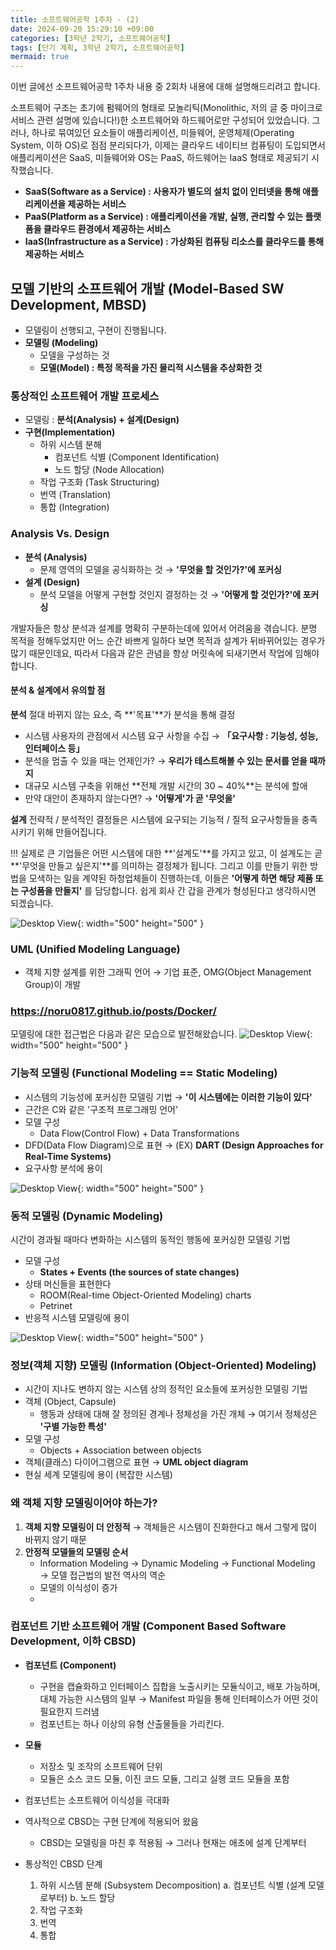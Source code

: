 ```yaml
---
title: 소프트웨어공학 1주차 - (2)
date: 2024-09-20 15:29:10 +09:00
categories: [3학년 2학기, 소프트웨어공학]
tags: [단기 계획, 3학년 2학기, 소프트웨어공학]
mermaid: true
---
```


이번 글에선 소프트웨어공학 1주차 내용 중 2회차 내용에 대해 설명해드리려고 합니다.

소프트웨어 구조는 초기에 펌웨어의 형태로 모놀리틱(Monolithic, 저의 글 중 마이크로서비스 관련 설명에 있습니다!)한 소프트웨어와 하드웨어로만 구성되어 있었습니다. 그러나, 하나로 묶여있던 요소들이 애플리케이션, 미들웨어, 운영체제(Operating System, 이하 OS)로 점점 분리되다가, 이제는 클라우드 네이티브 컴퓨팅이 도입되면서 애플리케이션은 SaaS, 미들웨어와 OS는 PaaS, 하드웨어는 IaaS 형태로 제공되기 시작했습니다.

- **SaaS(Software as a Service) : 사용자가 별도의 설치 없이 인터넷을 통해 애플리케이션을 제공하는 서비스**
- **PaaS(Platform as a Service) : 애플리케이션을 개발, 실행, 관리할 수 있는 플랫폼을 클라우드 환경에서 제공하는 서비스**
- **IaaS(Infrastructure as a Service) : 가상화된 컴퓨팅 리소스를 클라우드를 통해 제공하는 서비스**

## **모델 기반의 소프트웨어 개발 (Model-Based SW Development, MBSD)**

- 모델링이 선행되고, 구현이 진행됩니다.
- **모델링 (Modeling)**
  - 모델을 구성하는 것
  - **모델(Model) : 특정 목적을 가진 물리적 시스템을 추상화한 것**

### **통상적인 소프트웨어 개발 프로세스**

- 모델링 : **분석(Analysis) + 설계(Design)**
- **구현(Implementation)**
  - 하위 시스템 분해
    - 컴포넌트 식별 (Component Identification)
    - 노드 할당 (Node Allocation)
  - 작업 구조화 (Task Structuring)
  - 번역 (Translation)
  - 통합 (Integration)

### **Analysis Vs. Design**

- **분석 (Analysis)**
  - 문제 영역의 모델을 공식화하는 것 → **'무엇을 할 것인가?'에 포커싱**
- **설계 (Design)**
  - 분석 모델을 어떻게 구현할 것인지 결정하는 것 → **'어떻게 할 것인가?'에 포커싱**

개발자들은 항상 분석과 설계를 명확히 구분하는데에 있어서 어려움을 겪습니다. 분명 목적을 정해두었지만 어느 순간 바쁘게 일하다 보면 목적과 설계가 뒤바뀌어있는 경우가 많기 때문인데요, 따라서 다음과 같은 관념을 항상 머릿속에 되새기면서 작업에 임해야합니다.

#### **분석 & 설계에서 유의할 점**

**분석**
절대 바뀌지 않는 요소, 즉 **'목표'**가 분석을 통해 결정

- 시스템 사용자의 관점에서 시스템 요구 사항을 수집 → **「요구사항 : 기능성, 성능, 인터페이스 등」**
- 분석을 멈출 수 있을 때는 언제인가? → **우리가 테스트해볼 수 있는 문서를 얻을 때까지**
- 대규모 시스템 구축을 위해선 **전체 개발 시간의 30 ~ 40%**는 분석에 할애
- 만약 대안이 존재하지 않는다면? → **'어떻게'가 곧 '무엇을'**

**설계**
전략적 / 분석적인 결정들은 시스템에 요구되는 기능적 / 질적 요구사항들을 충족시키기 위해 만들어집니다.

!!! 실제로 큰 기업들은 어떤 시스템에 대한 **'설계도'**를 가지고 있고, 이 설계도는 곧 **'무엇을 만들고 싶은지'**를 의미하는 결정체가 됩니다. 그리고 이를 만들기 위한 방법을 모색하는 일을 계약된 하청업체들이 진행하는데, 이들은 **'어떻게 하면 해당 제품 또는 구성품을 만들지'** 를 담당합니다. 쉽게 회사 간 갑을 관계가 형성된다고 생각하시면 되겠습니다.

![Desktop View](/assets/img/software-engineering/company-analysis-design.jpg){: width="500" height="500" }

### **UML (Unified Modeling Language)**

- 객체 지향 설계를 위한 그래픽 언어 → 기업 표준, OMG(Object Management Group)이 개발

### **<https://noru0817.github.io/posts/Docker/>**

모델링에 대한 접근법은 다음과 같은 모습으로 발전해왔습니다.
![Desktop View](/assets/img/software-engineering/modeling-flow.jpg){: width="500" height="500" }

### **기능적 모델링 (Functional Modeling == Static Modeling)**

- 시스템의 기능성에 포커싱한 모델링 기법 → **'이 시스템에는 이러한 기능이 있다'**
- 근간은 C와 같은 '구조적 프로그래밍 언어'
- 모델 구성
  - Data Flow(Control Flow) + Data Transformations
- DFD(Data Flow Diagram)으로 표현 → (EX) **DART (Design Approaches for Real-Time Systems)**
- 요구사항 분석에 용이

![Desktop View](/assets/img/software-engineering/functional-modeling.jpg){: width="500" height="500" }

### **동적 모델링 (Dynamic Modeling)**

시간이 경과될 때마다 변화하는 시스템의 동적인 행동에 포커싱한 모델링 기법

- 모델 구성
  - **States + Events (the sources of state changes)**
- 상태 머신들을 표현한다
  - ROOM(Real-time Object-Oriented Modeling) charts
  - Petrinet
- 반응적 시스템 모델링에 용이

![Desktop View](/assets/img/software-engineering/dynamic-modeling.jpg){: width="500" height="500" }

### **정보(객체 지향) 모델링 (Information (Object-Oriented) Modeling)**

- 시간이 지나도 변하지 않는 시스템 상의 정적인 요소들에 포커싱한 모델링 기법
- 객체 (Object, Capsule)
  - 행동과 상태에 대해 잘 정의된 경계나 정체성을 가진 개체
    → 여기서 정체성은 **'구별 가능한 특성'**
- 모델 구성
  - Objects + Association between objects
- 객체(클래스) 다이어그램으로 표현 → **UML object diagram**
- 현실 세계 모델링에 용이 (복잡한 시스템)

### **왜 객체 지향 모델링이어야 하는가?**

1. **객체 지향 모델링이 더 안정적**
   → 객체들은 시스템이 진화한다고 해서 그렇게 많이 바뀌지 않기 때문
2. **안정적 모델들의 모델링 순서**
   - Information Modeling → Dynamic Modeling → Functional Modeling
     → 모델 접근법의 발전 역사의 역순
   - 모델의 이식성이 증가
   -

### **컴포넌트 기반 소프트웨어 개발 (Component Based Software Development, 이하 CBSD)**

- **컴포넌트 (Component)**
  - 구현을 캡슐화하고 인터페이스 집합을 노출시키는 모듈식이고, 배포 가능하며, 대체 가능한 시스템의 일부
    → Manifest 파일을 통해 인터페이스가 어떤 것이 필요한지 드러냄
  - 컴포넌트는 하나 이상의 유형 산출물들을 가리킨다.
- **모듈**

  - 저장소 및 조작의 소프트웨어 단위
  - 모듈은 소스 코드 모듈, 이진 코드 모듈, 그리고 실행 코드 모듈을 포함

- 컴포넌트는 소프트웨어 이식성을 극대화
- 역사적으로 CBSD는 구현 단계에 적용되어 왔음
  - CBSD는 모델링을 마친 후 적용됨 → 그러나 현재는 애초에 설계 단계부터
- 통상적인 CBSD 단계
  1. 하위 시스템 분해 (Subsystem Decomposition)
     a. 컴포넌트 식별 (설계 모델로부터)
     b. 노드 할당
  2. 작업 구조화
  3. 번역
  4. 통합
